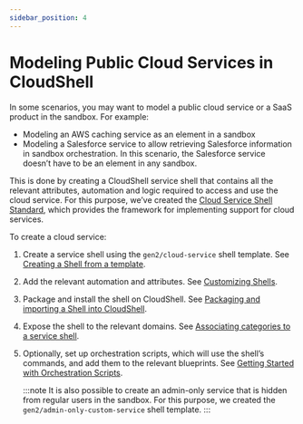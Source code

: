 ```yaml
---
sidebar_position: 4
---
```


# Modeling Public Cloud Services in CloudShell

In some scenarios, you may want to model a public cloud service or a SaaS product in the sandbox. For example:

- Modeling an AWS caching service as an element in a sandbox
- Modeling a Salesforce service to allow retrieving Salesforce information in sandbox orchestration. In this scenario, the Salesforce service doesn’t have to be an element in any sandbox.

This is done by creating a CloudShell service shell that contains all the relevant attributes, automation and logic required to access and use the cloud service. For this purpose, we’ve created the [Cloud Service Shell Standard](https://github.com/QualiSystems/cloudshell-standards/blob/master/Documentation/Cloud%20Service%20Shell%20Standard.md), which provides the framework for implementing support for cloud services.

To create a cloud service:

1. Create a service shell using the `gen2/cloud-service` shell template. See [Creating a Shell from a template](https://qualisystems.github.io/devguide/reference/2023.2.0/shellfoundry-intro.html#creating-a-shell-from-a-template).
2. Add the relevant automation and attributes. See [Customizing Shells](https://qualisystems.github.io/devguide/shells/2023.2.0/customizing-shells.html).
3. Package and install the shell on CloudShell. See [Packaging and importing a Shell into CloudShell](https://qualisystems.github.io/devguide/reference/2023.2.0/shellfoundry-intro.html#packaging-and-importing-a-shell-into-cloudshell).
4. Expose the shell to the relevant domains. See [Associating categories to a service shell](https://qualisystems.github.io/devguide/shells/2023.2.0/customizing-shells.html#associating-categories-to-a-service-shell).
5. Optionally, set up orchestration scripts, which will use the shell’s commands, and add them to the relevant blueprints. See [Getting Started with Orchestration Scripts](https://qualisystems.github.io/devguide/orchestration/2023.2.0/getting-started.html).
    
    :::note
    It is also possible to create an admin-only service that is hidden from regular users in the sandbox. For this purpose, we created the `gen2/admin-only-custom-service` shell template.
    :::